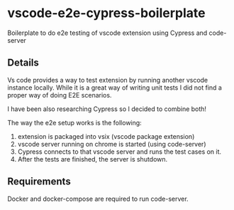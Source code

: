 # vscode-e2e-cypress-boilerplate

Boilerplate to do e2e testing of vscode extension using Cypress and code-server

## Details

Vs code provides a way to test extension by running another vscode instance locally. While it is a great way of writing unit tests I did not find a proper way of doing E2E scenarios. 

I have been also researching Cypress so I decided to combine both! 

The way the e2e setup works is the following:
1. extension is packaged into vsix (vscode package extension)
2. vscode server running on chrome is started (using code-server)
3. Cypress connects to that vscode server and runs the test cases on it. 
4. After the tests are finished, the server is shutdown. 

## Requirements

Docker and docker-compose are required to run code-server.